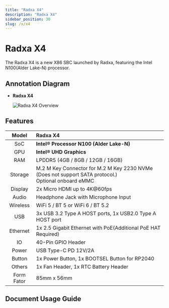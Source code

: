 ```yaml
---
title: "Radxa X4"
description: "Radxa X4"
sidebar_position: 30
slug: /x/x4
---
```


# Radxa X4

The Radxa X4 is a new X86 SBC launched by Radxa, featuring the Intel N100(Alder Lake-N) processor.

## Annotation Diagram

- **Radxa X4**

  ![Radxa X4 Overview](/img/x/x4/radxa_x4_ports.webp)

## Features

|   Model    | Radxa X4                                                                                                  |
| :--------: | :-------------------------------------------------------------------------------------------------------- |
|    SoC     | **Intel® Processor N100 (Alder Lake-N)**                                                                 |
|    GPU     | **Intel® UHD Graphics**                                                                                  |
|    RAM     | LPDDR5 (4GB / 8GB / 12GB / 16GB)                                                                          |
|  Storage   | M.2 M Key Connector for M.2 M Key 2230 NVMe (Does not support SATA protocol.) <br/> Optional onboard eMMC |
|  Display   | 2x Micro HDMI up to 4K@60fps                                                                              |
|   Audio    | Headphone Jack with Microphone Input                                                                      |
|  Wireless  | WiFi 5 / BT 5 or WiFi 6 / BT 5.2                                                                          |
|    USB     | 3x USB 3.2 Type A HOST ports, 1x USB2.0 Type A HOST port                                                  |
|  Ethernet  | 1x 2.5 Gigabit Ethernet with PoE(Additional PoE HAT Required)                                             |
|     IO     | 40-Pin GPIO Header                                                                                        |
|   Power    | USB Type-C PD 12V/2A                                                                                      |
|   Button   | 1x Power Button, 1x BOOTSEL Button for RP2040                                                             |
|   Others   | 1x Fan Header, 1x RTC Battery Header                                                                      |
| Form Fator | 85mm x 56mm                                                                                               |

## Document Usage Guide

<DocCardList />
